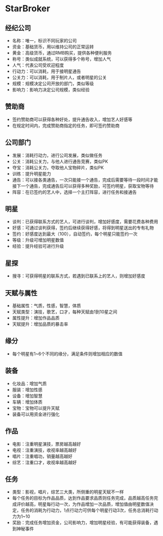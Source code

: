 StarBroker
==========

## 经纪公司

- 名称：唯一，标识不同玩家的公司
- 资金：基础货币，用以维持公司的正常运转
- 黄金：高级货币，通过RMB购买，提供各种便利服务
- 称号：类似成就系统，可以获得多个称号，增加人气
- 人气：代表公司受欢迎程度
- 行动力：可以消耗，用于接明星通告
- 公关力：可以消耗，用于制片人，或者明星的公关
- 规模：规模决定公司开放的部门，类似等级
- 影响力：影响力决定公司规模，类似经验

## 赞助商

- 签约赞助商可以获得各种好处，提升通告收入，增加艺人好感等
- 在规定时间内，完成赞助商指定的任务，即可签约赞助商

## 公司部门

- 发展：消耗行动力，进行公司发展，类似做任务
- 公关：消耗公关力，与他人进行通告竞赛，类似PK
- 夺宝：消耗公关力，夺取他人宝物碎片，类似PK
- 训练：提升明星能力
- 通告：可以接各类通告，一次只能接一个通告，完成后需要等待一段时间才能接下一个通告，完成通告后可以获得多种奖励，可签约明星，获取宝物等待
- 阵容：在已签约的艺人中，选择一个主打阵容，进行任务和接通告

## 明星

- 谈判：已获得联系方式的艺人，可进行谈判，增加好感度，需要花费各种费用
- 好感：可通过谈判获得，签约后继续获得好感，将得到明星送出的专有礼物
- 签约：好感度达到最大（100），自动签约，每个明星只能签约一次
- 等级：升级可增加明星数值
- 经验：提升经验可进行升级

## 星探

- 搜寻：可获得明星的联系方式，若遇到已联系上的艺人，则增加好感度

## 天赋与属性

- 基础属性：气质，性感，智慧，体质
- 天赋类型：演技，歌艺，口才，每种天赋由1到10星之间
- 属性提升：增加作品品质
- 天赋提升：增加品质的暴击率

## 缘分
- 每个明星有1~6个不同的缘分，满足条件则增加相应的数值

## 装备

- 化妆品：增加气质
- 服装：增加性感
- 设备：增加智慧
- 车辆：增加体质
- 宝物：宝物可以提升天赋
- 装备可以用资金进行强化

## 作品

- 电影：注重明星演技，票房越高越好
- 电视：注重演技，收视率越高越好
- 唱片：注重唱功，销量越高越好
- 综艺：注重口才，收视率越高越好

## 任务

- 类型：影视，唱片，综艺三大类，所侧重的明星天赋不一样
- 每个任务的目标为作品品质，达到作品要求品质则任务完成，品质越高任务完成评价越高，明星每行动一次，为作品增加一次品质，增加值由明星数值决定，任务的消耗为行动力，1点行动力可供每个明星行动3次，任务总消耗行动力为1~10
- 奖励：完成任务增加资金，公司影响力，增加明星经验，有可能获得装备，遇到神秘事件
